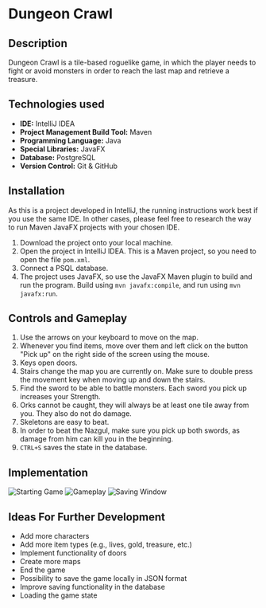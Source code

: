 # Dungeon Crawl

## Description

Dungeon Crawl is a tile-based roguelike game, in which the player needs to fight or avoid monsters in order to reach the last map and retrieve a treasure.

## Technologies used

- **IDE:** IntelliJ IDEA
- **Project Management Build Tool:** Maven
- **Programming Language:** Java
- **Special Libraries:** JavaFX
- **Database:** PostgreSQL
- **Version Control:** Git & GitHub

## Installation

As this is a project developed in IntelliJ, the running instructions work best if you use the same IDE. In other cases, please feel free to research the way to run Maven JavaFX projects with your chosen IDE.

1. Download the project onto your local machine.
2. Open the project in IntelliJ IDEA. This is a Maven project, so you need to open the file `pom.xml`.
3. Connect a PSQL database.
4. The project uses JavaFX, so use the JavaFX Maven plugin to build and run the program. Build using `mvn javafx:compile`, and run using `mvn javafx:run`.

## Controls and Gameplay

1. Use the arrows on your keyboard to move on the map.
2. Whenever you find items, move over them and left click on the button "Pick up" on the right side of the screen using the mouse.
3. Keys open doors.
4. Stairs change the map you are currently on. Make sure to double press the movement key when moving up and down the stairs.
5. Find the sword to be able to battle monsters. Each sword you pick up increases your Strength.
6. Orks cannot be caught, they will always be at least one tile away from you. They also do not do damage.
7. Skeletons are easy to beat.
8. In order to beat the Nazgul, make sure you pick up both swords, as damage from him can kill you in the beginning.
9. `CTRL+S` saves the state in the database.

## Implementation

![Starting Game](https://drive.google.com/uc?export=view&id=1p8lxakvUceXUpR6i-Oq1lQg-IzXBZ-uD)
![Gameplay](https://drive.google.com/uc?export=view&id=1X8BIHPSkpT-zSFC1mrjOKLS8bf6J4VTt)
![Saving Window](https://drive.google.com/uc?export=view&id=1EQHsbbovK84MmRxzZVHMTBDy0IpPqK3q)

## Ideas For Further Development

- Add more characters
- Add more item types (e.g., lives, gold, treasure, etc.)
- Implement functionality of doors
- Create more maps
- End the game
- Possibility to save the game locally in JSON format
- Improve saving functionality in the database
- Loading the game state
